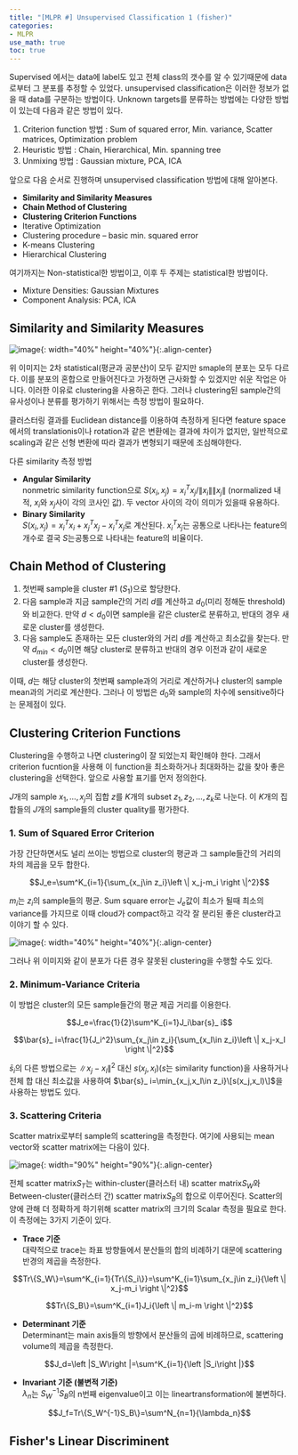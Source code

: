 ```yaml
---
title: "[MLPR #] Unsupervised Classification 1 (fisher)"
categories:
- MLPR
use_math: true
toc: true
---
```


Supervised 에서는 data에 label도 있고 전체 class의 갯수를 알 수 있기때문에 data로부터 그 분포를 추정할 수 있었다. unsupervised classification은 이러한 정보가 없을 때 data를 구분하는 방법이다. 
Unknown targets를 분류하는 방법에는 다양한 방법이 있는데 다음과 같은 방법이 있다.
1. Criterion function 방법 : Sum of squared error, Min. variance, Scatter matrices, Optimization problem
2. Heuristic 방법 : Chain, Hierarchical, Min. spanning tree
3. Unmixing 방법 : Gaussian mixture, PCA, ICA

앞으로 다음 순서로 진행하며 unsupervised classification 방법에 대해 알아본다.
- **Similarity and Similarity Measures**
- **Chain Method of Clustering**
- **Clustering Criterion Functions**
- Iterative Optimization
- Clustering procedure – basic min. squared error
- K-means Clustering
- Hierarchical Clustering

여기까지는 Non-statistical한 방법이고, 이후 두 주제는 statistical한 방법이다.
- Mixture Densities: Gaussian Mixtures
- Component Analysis: PCA, ICA

## Similarity and Similarity Measures
![image](https://user-images.githubusercontent.com/79836443/146315768-90f03044-8073-4775-8140-9664492d7648.png){: width="40%" height="40%"}{:.align-center}

위 이미지는 2차 statistical(평균과 공분산)이 모두 같지만 smaple의 분포는 모두 다르다. 이를 분포의 혼합으로 만들어진다고 가정하면 근사화할 수 있겠지만 쉬운 작업은 아니다. 이러한 이유로 clustering을 사용하곤 한다. 그러나 clustering된 sample간의 유사성이나 분류를 평가하기 위해서는 측정 방법이 필요하다.

클러스터링 결과를 Euclidean distance를 이용하여 측정하게 된다면 feature space에서의 translationis이나 rotation과 같은 변환에는 결과에 차이가 없지만, 일반적으로 scaling과 같은 선형 변환에 따라 결과가 변형되기 때문에 조심해야한다.

다른 similarity  측정 방법
- **Angular Similarity**<br>
nonmetric similarity function으로 $S(x_i,x_j)=x_i^Tx_j/\left \|x_i  \right \|\left \|x_j \right \|$ (normalized 내적, $x_i$와 $x_j$사이 각의 코사인 값). 두 vector 사이의 각이 의미가 있을때 유용하다.
- **Binary Similarity**<br>
$S(x_i,x_j)=x_i^Tx_i+x_j^Tx_j-x_i^Tx_j$로 계산된다. $x_i^Tx_j$는 공통으로 나타나는 feature의 개수로 결국 $S$는공통으로 나타내는 feature의 비율이다.

## Chain Method of Clustering
1.  첫번째 sample을 cluster #1 ($S_1$)으로 할당한다.
2.  다음 sample과 지금 sample간의 거리 $d$를 계산하고  $d_0$(미리 정해둔 threshold)와 비교한다. 만약 $d<d_0$이면 sample을 같은 cluster로 분류하고, 반대의 경우 새로운 cluster를 생성한다.
3.  다음 sample도 존재하는 모든 cluster와의 거리 $d$를 계산하고 최소값을 찾는다. 만약 $d_{min}<d_{0}$이면 해당 cluster로 분류하고 반대의 경우 이전과 같이 새로운 cluster를 생성한다.

이때, $d$는 해당 cluster의 첫번째 sample과의 거리로 계산하거나 cluster의 sample mean과의 거리로 계산한다. 그러나 이 방법은 $d_0$와 sample의 차수에 sensitive하다는 문제점이 있다.

## Clustering Criterion Functions
Clustering을 수행하고 나면 clustering이 잘 되었는지 확인해야 한다. 그래서 criterion fucntion을 사용해 이 function을 최소화하거나 최대화하는 값을 찾아 좋은 clustering을 선택한다. 앞으로 사용할 표기를 먼저 정의한다.

$J$개의 sample $x_1, ..., x_j$의 집합 $z$를 $K$개의 subset $z_1, z_2, ..., z_k$로 나눈다. 이 $K$개의 집합들의 $J$개의 sample들의 cluster quality를 평가한다.
### 1. Sum of Squared Error Criterion
가장 간단하면서도 널리 쓰이는 방법으로 cluster의 평균과 그 sample들간의 거리의 차의 제곱을 모두 합한다. 

$$J_e=\sum^K_{i=1}{\sum_{x_j\in z_i}\left \| x_j-m_i \right \|^2}$$

$m_i$는 $z_i$의 sample들의 평균. Sum square error는 $J_e$값이 최소가 될때 최소의 variance를 가지므로 이때 cloud가 compact하고 각각 잘 분리된 좋은 cluster라고 이야기 할 수 있다.

![image](https://user-images.githubusercontent.com/79836443/146320721-d69de763-7cc4-4a4f-97d9-7949a3bf2128.png){: width="40%" height="40%"}{:.align-center}

그러나 위 이미지와 같이 분포가 다른 경우 잘못된 clustering을 수행할 수도 있다.

### 2. Minimum-Variance Criteria
이 방법은 cluster의 모든 sample들간의 평균 제곱 거리를 이용한다.

$$J_e=\frac{1}{2}\sum^K_{i=1}J_i\bar{s}_ i$$

$$\bar{s}_ i=\frac{1}{J_i^2}\sum_{x_j\in z_i}{\sum_{x_l\in z_i}\left \| x_j-x_l \right \|^2}$$

$\bar{s}_ i$의 다른 방법으로는  $\left \| x_j-x_l \right \|^2$ 대신 $s(x_j,x_l)$($s$는 similarity function)을 사용하거나 전체 합 대신 최소값을 사용하여 $\bar{s}_ i=\min_{x_j,x_l\in z_i}\[s(x_j,x_l)\]$을 사용하는 방법도 있다.

### 3. Scattering Criteria
Scatter matrix로부터 sample의 scattering을 측정한다. 여기에 사용되는 mean vector와 scatter matrix에는 다음이 있다.

![image](https://user-images.githubusercontent.com/79836443/146324824-0ddcbd07-8698-4076-9c66-836647f71f62.png){: width="90%" height="90%"}{:.align-center}

전체 scatter matrix$S_T$는 within-cluster(클러스터 내) scatter matrix$S_W$와 Between-cluster(클러스터 간) scatter matrix$S_B$의 합으로 이루어진다. Scatter의 양에 관해 더 정확하게 하기위해 scatter matrix의 크기의 Scalar 측정을 필요로 한다. 이 측정에는 3가지 기준이 있다.

- **Trace 기준**<br>
대략적으로 trace는 좌표 방향들에서 분산들의 합의 비례하기 대문에 scattering 반경의 제곱을 측정한다.

$$Tr\{S_W\}=\sum^K_{i=1}{Tr\{S_i\}}=\sum^K_{i=1}\sum_{x_j\in z_i}{\left \| x_j-m_i \right \|^2}$$

$$Tr\{S_B\}=\sum^K_{i=1}J_i{\left \| m_i-m \right \|^2}$$

- **Determinant 기준**<br>
Determinant는 main axis들의 방향에서 분산들의 곱에 비례하므로, scattering volume의 제곱을 측정한다.

$$J_d=\left |S_W\right |=\sum^K_{i=1}{\left |S_i\right |}$$

- **Invariant 기준 (불변적 기준)**<br>
$\lambda_n$는 $S_W^{-1}S_B$의 n번째 eigenvalue이고 이는 lineartransformation에 불변하다.

$$J_f=Tr\{S_W^{-1}S_B\}=\sum^N_{n=1}{\lambda_n}$$

## Fisher's Linear Discriminent

